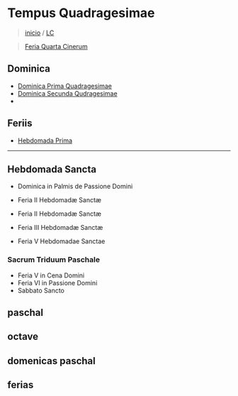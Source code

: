 # Tempus Quadragesimae
> [inicio](./README.md) / [LC](../LC.md)

> [Feria Quarta Cinerum](./quadragesima/LTQ-C.md)


## Dominica
* [Dominica Prima Quadragesimae](./quadragesima/LTQ-1.md)
* [Dominica Secunda Qudragesimae](./quadragesima/LTQ-2.md)
* 

## Feriis
* [Hebdomada Prima](./quadragesima/LTQ-1F.md)


----
## Hebdomada Sancta
* Dominica in Palmis de Passione Domini
* Feria II Hebdomadæ Sanctæ
* Feria II Hebdomadæ Sanctæ
* Feria III Hebdomadæ Sanctæ

* Feria V Hebdomadae Sanctae
### Sacrum Triduum Paschale
* Feria V in Cena Domini
* Feria VI in Passione Domini
* Sabbato Sancto

## paschal


## octave

## domenicas paschal

## ferias